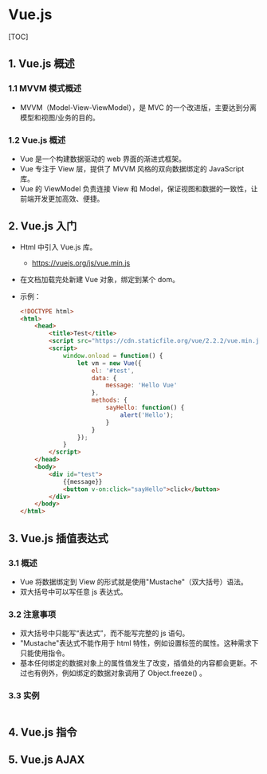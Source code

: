 # Vue.js

[TOC]

## 1. Vue.js 概述

### 1.1 MVVM 模式概述

- MVVM（Model-View-ViewModel），是 MVC 的一个改进版，主要达到分离模型和视图/业务的目的。

### 1.2 Vue.js 概述

- Vue 是一个构建数据驱动的 web 界面的渐进式框架。
- Vue 专注于 View 层，提供了 MVVM 风格的双向数据绑定的 JavaScript 库。
- Vue 的 ViewModel 负责连接 View 和 Model，保证视图和数据的一致性，让前端开发更加高效、便捷。



## 2. Vue.js 入门

- Html 中引入 Vue.js 库。

  - https://vuejs.org/js/vue.min.js

- 在文档加载完处新建 Vue 对象，绑定到某个 dom。

- 示例：

  ```html
  <!DOCTYPE html>
  <html>
      <head>
          <title>Test</title>
          <script src="https://cdn.staticfile.org/vue/2.2.2/vue.min.js"></script>
          <script>
              window.onload = function() {
                  let vm = new Vue({
                      el: '#test',
                      data: {
                          message: 'Hello Vue'
                      },
                      methods: {
                          sayHello: function() {
                              alert('Hello');
                          }
                      }
                  });
              }
          </script>
      </head>
      <body>
          <div id="test">
              {{message}}
              <button v-on:click="sayHello">click</button>
          </div>
      </body>
  </html>
  ```



## 3. Vue.js 插值表达式

### 3.1 概述

- Vue 将数据绑定到 View 的形式就是使用"Mustache"（双大括号）语法。
- 双大括号中可以写任意 js 表达式。

### 3.2 注意事项

- 双大括号中只能写“表达式”，而不能写完整的 js 语句。
- "Mustache"表达式不能作用于 html 特性，例如设置标签的属性。这种需求下只能使用指令。
- 基本任何绑定的数据对象上的属性值发生了改变，插值处的内容都会更新。不过也有例外，例如绑定的数据对象调用了 Object.freeze() 。

### 3.3 实例

```javascript

```



## 4. Vue.js 指令





## 5. Vue.js AJAX



